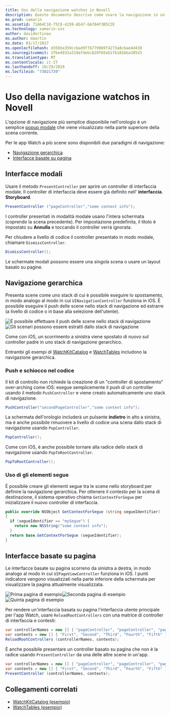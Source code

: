 ```yaml
---
title: Uso della navigazione watchos in Novell
description: Questo documento descrive come usare la navigazione in un'applicazione watchos. Vengono illustrate le interfacce modali, la navigazione gerarchica e le interfacce basate su pagine.
ms.prod: xamarin
ms.assetid: 71A64C10-75C8-4159-A547-6A704F3B5C2E
ms.technology: xamarin-ios
author: davidortinau
ms.author: daortin
ms.date: 03/17/2017
ms.openlocfilehash: d3565e359ccbad9f7b779969f4273a8cbae4d438
ms.sourcegitcommit: 2fbe4932a319af4ebc829f65eb1fb1816ba305d3
ms.translationtype: MT
ms.contentlocale: it-IT
ms.lasthandoff: 10/29/2019
ms.locfileid: "73021739"
---
```

# <a name="working-with-watchos-navigation-in-xamarin"></a>Uso della navigazione watchos in Novell

L'opzione di navigazione più semplice disponibile nell'orologio è un semplice [popup modale](#modal) che viene visualizzato nella parte superiore della scena corrente.

Per le app Watch a più scene sono disponibili due paradigmi di navigazione:

- [Navigazione gerarchica](#Hierarchical_Navigation)
- [Interfacce basate su pagina](#Page-Based_Interfaces)

<a name="modal"/>

## <a name="modal-interfaces"></a>Interfacce modali

Usare il metodo `PresentController` per aprire un controller di interfaccia modale. Il controller di interfaccia deve essere già definito nell' **interfaccia. Storyboard**.

```csharp
PresentController ("pageController","some context info");
```

I controller presentati in modalità modale usano l'intera schermata (coprendo la scena precedente). Per impostazione predefinita, il titolo è impostato su **Annulla** e toccando il controller verrà ignorata.

Per chiudere a livello di codice il controller presentato in modo modale, chiamare `DismissController`.

```csharp
DismissController();
```

Le schermate modali possono essere una singola scena o usare un layout basato su pagine.

<a name="Hierarchical_Navigation"/>

## <a name="hierarchical-navigation"></a>Navigazione gerarchica

Presenta scene come uno stack di cui è possibile eseguire lo spostamento, in modo analogo al modo in cui `UINavigationController` funziona in iOS. È possibile eseguire il push delle scene nello stack di navigazione ed estrarre (a livello di codice o in base alla selezione dell'utente).

![](navigation-images/hierarchy-1.png "È possibile effettuare il push delle scene nello stack di navigazione") ![](navigation-images/hierarchy-2.png "Gli scenari possono essere estratti dallo stack di navigazione")

Come con iOS, un scorrimento a sinistra viene spostato di nuovo sul controller padre in uno stack di navigazione gerarchico.

Entrambi gli esempi di [WatchKitCatalog](https://docs.microsoft.com/samples/xamarin/ios-samples/watchos-watchkitcatalog) e [WatchTables](https://docs.microsoft.com/samples/xamarin/ios-samples/watchos-watchtables) includono la navigazione gerarchica.

### <a name="pushing-and-popping-in-code"></a>Push e schiocco nel codice

Il kit di controllo non richiede la creazione di un "controller di spostamento" over-arching come iOS: esegue semplicemente il push di un controller usando il metodo `PushController` e viene creato automaticamente uno stack di navigazione.

```csharp
PushController("secondPageController","some context info");
```

La schermata dell'orologio includerà un pulsante **indietro** in alto a sinistra, ma è anche possibile rimuovere a livello di codice una scena dallo stack di navigazione usando `PopController`.

```csharp
PopController();
```

Come con iOS, è anche possibile tornare alla radice dello stack di navigazione usando `PopToRootController`.

```csharp
PopToRootController();
```

### <a name="using-segues"></a>Uso di gli elementi segue

È possibile creare gli elementi segue tra le scene nello storyboard per definire la navigazione gerarchica. Per ottenere il contesto per la scena di destinazione, il sistema operativo chiama `GetContextForSegue` per inizializzare il nuovo controller di interfaccia.

```csharp
public override NSObject GetContextForSegue (string segueIdentifier)
{
  if (segueIdentifier == "mySegue") {
    return new NSString("some context info");
  }
  return base.GetContextForSegue (segueIdentifier);
}
```

<a name="Page-Based_Interfaces"/>

## <a name="page-based-interfaces"></a>Interfacce basate su pagina

Le interfacce basate su pagina scorreno da sinistra a destra, in modo analogo al modo in cui `UIPageViewController` funziona in iOS. I punti indicatore vengono visualizzati nella parte inferiore della schermata per visualizzare la pagina attualmente visualizzata.

![](navigation-images/paged-1.png "Prima pagina di esempio")![](navigation-images/paged-2.png "Seconda pagina di esempio")![](navigation-images/paged-5.png "Quinta pagina di esempio")

Per rendere un'interfaccia basata su pagina l'interfaccia utente principale per l'app Watch, usare `ReloadRootControllers` con una matrice di controller di interfaccia e contesti:

```csharp
var controllerNames = new [] { "pageController", "pageController", "pageController", "pageController", "pageController" };
var contexts = new [] { "First", "Second", "Third", "Fourth", "Fifth" };
ReloadRootControllers (controllerNames, contexts);
```

È anche possibile presentare un controller basato su pagina che non è la radice usando `PresentController` da una delle altre scene in un'app.

```csharp
var controllerNames = new [] { "pageController", "pageController", "pageController", "pageController", "pageController" };
var contexts = new [] { "First", "Second", "Third", "Fourth", "Fifth" };
PresentController (controllerNames, contexts);
```

## <a name="related-links"></a>Collegamenti correlati

- [WatchKitCatalog (esempio)](https://docs.microsoft.com/samples/xamarin/ios-samples/watchos-watchkitcatalog)
- [WatchTables (esempio)](https://developer.xamarin.com//samples/monotouch/watchOS/WatchTables/)
